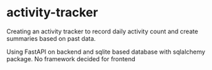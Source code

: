 # activity-tracker

Creating an activity tracker to record daily activity count and create summaries based on past data.

Using FastAPI on backend and sqlite based database with sqlalchemy package.
No framework decided for frontend